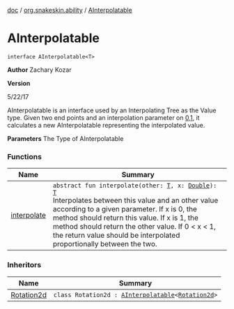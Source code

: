 [doc](../../index.md) / [org.snakeskin.ability](../index.md) / [AInterpolatable](./index.md)

# AInterpolatable

`interface AInterpolatable<T>`

**Author**
Zachary Kozar

**Version**

5/22/17



AInterpolatable is an interface used by an Interpolating Tree as the Value type.
Given two end points and an interpolation parameter on [0,1](#), it calculates
a new AInterpolatable representing the interpolated value.

**Parameters**
The Type of AInterpolatable

### Functions

| Name | Summary |
|---|---|
| [interpolate](interpolate.md) | `abstract fun interpolate(other: `[`T`](index.md#T)`, x: `[`Double`](https://kotlinlang.org/api/latest/jvm/stdlib/kotlin/-double/index.html)`): `[`T`](index.md#T)<br>Interpolates between this value and an other value according to a given parameter. If x is 0, the method should return this value. If x is 1, the method should return the other value. If 0 &lt; x &lt; 1, the return value should be interpolated proportionally between the two. |

### Inheritors

| Name | Summary |
|---|---|
| [Rotation2d](../../org.snakeskin.logic/-rotation2d/index.md) | `class Rotation2d : `[`AInterpolatable`](./index.md)`<`[`Rotation2d`](../../org.snakeskin.logic/-rotation2d/index.md)`>` |
